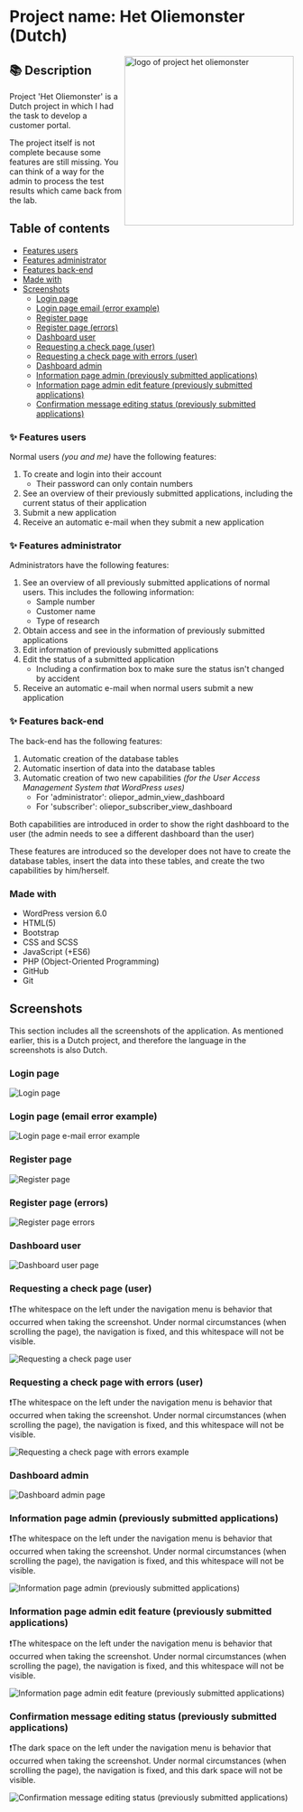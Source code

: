 # Project name: Het Oliemonster (Dutch)

<img align="right" src="wordpress-theme/assets/images/logo.jpg" alt="logo of project het oliemonster" width="300">

## :books: Description
Project 'Het Oliemonster' is a Dutch project in which I had the task to develop a customer portal.

The project itself is not complete because some features are still missing. You can think of a way for the admin to process the test results which came back from the lab.

## Table of contents

- [Features users](#sparkles-features-users)
- [Features administrator](#sparkles-features-administrator)
- [Features back-end](#sparkles-features-back-end)
- [Made with](#made-with)
- [Screenshots](#screenshots)
  - [Login page](#login-page)
  - [Login page email (error example)](#login-page-email-error-example)
  - [Register page](#register-page)
  - [Register page (errors)](#register-page-errors)
  - [Dashboard user](#dashboard-user)
  - [Requesting a check page (user)](#requesting-a-check-page-user)
  - [Requesting a check page with errors (user)](#requesting-a-check-page-with-errors-user)
  - [Dashboard admin](#dashboard-admin)
  - [Information page admin (previously submitted applications)](#information-page-admin-previously-submitted-applications)
  - [Information page admin edit feature (previously submitted applications)](#information-page-admin-edit-feature-previously-submitted-applications)
  - [Confirmation message editing status (previously submitted applications)](#confirmation-message-editing-status-previously-submitted-applications)

### :sparkles: Features users
Normal users _(you and me)_ have the following features:
1. To create and login into their account
   * Their password can only contain numbers
3. See an overview of their previously submitted applications, including the current status of their application
4. Submit a new application
5. Receive an automatic e-mail when they submit a new application

### :sparkles: Features administrator
Administrators have the following features:
1. See an overview of all previously submitted applications of normal users. This includes the following information:
   * Sample number
   * Customer name
   * Type of research
2. Obtain access and see in the information of previously submitted applications
3. Edit information of previously submitted applications
4. Edit the status of a submitted application
   * Including a confirmation box to make sure the status isn't changed by accident
5. Receive an automatic e-mail when normal users submit a new application

### :sparkles: Features back-end
The back-end has the following features:
1. Automatic creation of the database tables 
2. Automatic insertion of data into the database tables
3. Automatic creation of two new capabilities _(for the User Access Management System that WordPress uses)_
   * For 'administrator': oliepor_admin_view_dashboard
   * For 'subscriber': oliepor_subscriber_view_dashboard

Both capabilities are introduced in order to show the right dashboard to the user (the admin needs to see a different dashboard than the user)

These features are introduced so the developer does not have to create the database tables, insert the data into these tables, and create the two capabilities by him/herself.

### Made with
- WordPress version 6.0
- HTML(5)
- Bootstrap
- CSS and SCSS
- JavaScript (+ES6)
- PHP (Object-Oriented Programming)
- GitHub
- Git

## Screenshots
This section includes all the screenshots of the application.
As mentioned earlier, this is a Dutch project, and therefore the language in the screenshots is also Dutch.

### Login page
![Login page](screenshots/login-page.png)

### Login page (email error example)
![Login page e-mail error example](screenshots/login-page-email-error.png)

### Register page
![Register page](screenshots/register-page.png)

### Register page (errors)
![Register page errors](screenshots/register-page-errors.png)

### Dashboard user
![Dashboard user page](screenshots/dashboard-user.png)

### Requesting a check page (user)
❗The whitespace on the left under the navigation menu is behavior that occurred when taking the screenshot.
Under normal circumstances (when scrolling the page), the navigation is fixed, and this whitespace will not be visible.

![Requesting a check page user](screenshots/requesting-a-check-page.png)

### Requesting a check page with errors (user)
❗The whitespace on the left under the navigation menu is behavior that occurred when taking the screenshot.
Under normal circumstances (when scrolling the page), the navigation is fixed, and this whitespace will not be visible.

![Requesting a check page with errors example](screenshots/requesting-a-check-page-errors.png)

### Dashboard admin
![Dashboard admin page](screenshots/dashboard-admin.png)

### Information page admin (previously submitted applications)
❗The whitespace on the left under the navigation menu is behavior that occurred when taking the screenshot.
Under normal circumstances (when scrolling the page), the navigation is fixed, and this whitespace will not be visible.

![Information page admin (previously submitted applications)](screenshots/information-page-admin.png)

### Information page admin edit feature (previously submitted applications)
❗The whitespace on the left under the navigation menu is behavior that occurred when taking the screenshot.
Under normal circumstances (when scrolling the page), the navigation is fixed, and this whitespace will not be visible.

![Information page admin edit feature (previously submitted applications)](screenshots/information-page-admin-edit.png)

### Confirmation message editing status (previously submitted applications)
❗The dark space on the left under the navigation menu is behavior that occurred when taking the screenshot.
Under normal circumstances (when scrolling the page), the navigation is fixed, and this dark space will not be visible.

![Confirmation message editing status (previously submitted applications)](screenshots/confirmation-message-admin.png)
